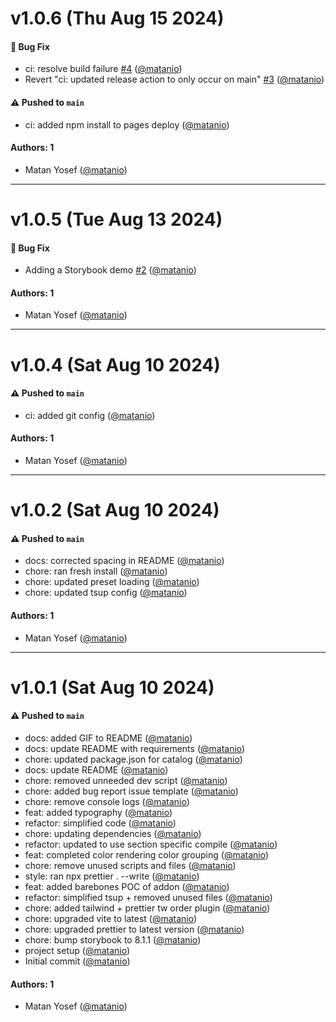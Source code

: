 # v1.0.6 (Thu Aug 15 2024)

#### 🐛 Bug Fix

- ci: resolve build failure [#4](https://github.com/matanio/storybook-addon-tailwind-autodocs/pull/4) ([@matanio](https://github.com/matanio))
- Revert "ci: updated release action to only occur on main" [#3](https://github.com/matanio/storybook-addon-tailwind-autodocs/pull/3) ([@matanio](https://github.com/matanio))

#### ⚠️ Pushed to `main`

- ci: added npm install to pages deploy ([@matanio](https://github.com/matanio))

#### Authors: 1

- Matan Yosef ([@matanio](https://github.com/matanio))

---

# v1.0.5 (Tue Aug 13 2024)

#### 🐛 Bug Fix

- Adding a Storybook demo [#2](https://github.com/matanio/storybook-addon-tailwind-autodocs/pull/2) ([@matanio](https://github.com/matanio))

#### Authors: 1

- Matan Yosef ([@matanio](https://github.com/matanio))

---

# v1.0.4 (Sat Aug 10 2024)

#### ⚠️ Pushed to `main`

- ci: added git config ([@matanio](https://github.com/matanio))

#### Authors: 1

- Matan Yosef ([@matanio](https://github.com/matanio))

---

# v1.0.2 (Sat Aug 10 2024)

#### ⚠️ Pushed to `main`

- docs: corrected spacing in README ([@matanio](https://github.com/matanio))
- chore: ran fresh install ([@matanio](https://github.com/matanio))
- chore: updated preset loading ([@matanio](https://github.com/matanio))
- chore: updated tsup config ([@matanio](https://github.com/matanio))

#### Authors: 1

- Matan Yosef ([@matanio](https://github.com/matanio))

---

# v1.0.1 (Sat Aug 10 2024)

#### ⚠️ Pushed to `main`

- docs: added GIF to README ([@matanio](https://github.com/matanio))
- docs: update README with requirements ([@matanio](https://github.com/matanio))
- chore: updated package.json for catalog ([@matanio](https://github.com/matanio))
- docs: update README ([@matanio](https://github.com/matanio))
- chore: removed unneeded dev script ([@matanio](https://github.com/matanio))
- chore: added bug report issue template ([@matanio](https://github.com/matanio))
- chore: remove console logs ([@matanio](https://github.com/matanio))
- feat: added typography ([@matanio](https://github.com/matanio))
- refactor: simplified code ([@matanio](https://github.com/matanio))
- chore: updating dependencies ([@matanio](https://github.com/matanio))
- refactor: updated to use section specific compile ([@matanio](https://github.com/matanio))
- feat: completed color rendering color grouping ([@matanio](https://github.com/matanio))
- chore: remove unused scripts and files ([@matanio](https://github.com/matanio))
- style: ran npx prettier . --write ([@matanio](https://github.com/matanio))
- feat: added barebones POC of addon ([@matanio](https://github.com/matanio))
- refactor: simplified tsup + removed unused files ([@matanio](https://github.com/matanio))
- chore: added tailwind + prettier tw order plugin ([@matanio](https://github.com/matanio))
- chore: upgraded vite to latest ([@matanio](https://github.com/matanio))
- chore: upgraded prettier to latest version ([@matanio](https://github.com/matanio))
- chore: bump storybook to 8.1.1 ([@matanio](https://github.com/matanio))
- project setup ([@matanio](https://github.com/matanio))
- Initial commit ([@matanio](https://github.com/matanio))

#### Authors: 1

- Matan Yosef ([@matanio](https://github.com/matanio))
